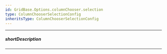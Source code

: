 ```yaml
---
id: GridBase.Options.columnChooser.selection
type: ColumnChooserSelectionConfig
inheritsType: ColumnChooserSelectionConfig
---
```

---
##### shortDescription
<!-- Description goes here -->

---
<!-- Description goes here -->